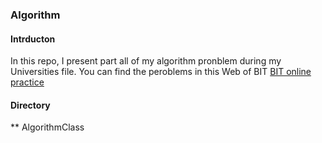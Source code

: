 ### Algorithm
#### Intrducton
In this repo, I present part all of my algorithm pronblem during my Universities file.
You can find the peroblems in this Web of BIT [BIT online practice](http://online.bit.edu.cn/moodle/)
#### Directory
  ** AlgorithmClass
